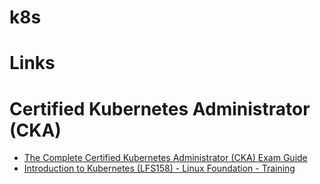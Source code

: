 # k8s

# Links

# Certified Kubernetes Administrator (CKA)

* [The Complete Certified Kubernetes Administrator (CKA) Exam Guide](https://scriptcrunch.com/kubernetes-exam-guide/)
* [Introduction to Kubernetes (LFS158) - Linux Foundation - Training](https://training.linuxfoundation.org/training/introduction-to-kubernetes/)

